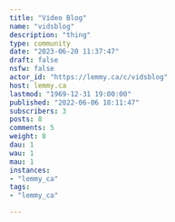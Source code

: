 ```yaml
---
title: "Video Blog" 
name: "vidsblog"
description: "thing"
type: community
date: "2023-06-20 11:37:47"
draft: false
nsfw: false
actor_id: "https://lemmy.ca/c/vidsblog"
host: lemmy.ca
lastmod: "1969-12-31 19:00:00"
published: "2022-06-06 18:11:47"
subscribers: 3
posts: 8
comments: 5
weight: 8
dau: 1
wau: 1
mau: 1
instances:
- "lemmy_ca"
tags: 
- "lemmy_ca"

---
```

